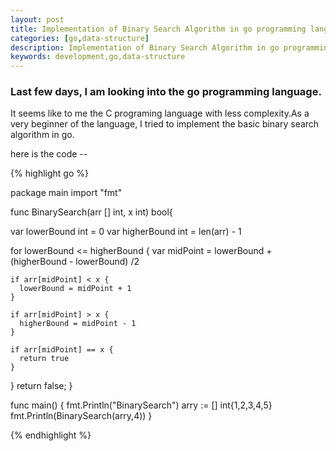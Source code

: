 ```yaml
---
layout: post
title: Implementation of Binary Search Algorithm in go programming language
categories: [go,data-structure]
description: Implementation of Binary Search Algorithm in go programming language
keywords: development,go,data-structure
---
```

### Last few days, I am looking into the go programming language.
It seems like to me the C programing language with less complexity.As a very beginner of the language, I tried to implement the basic binary search algorithm in go.

here is the code --

{% highlight go %}

package main
import "fmt"

func BinarySearch(arr [] int, x int) bool{
  
  var lowerBound int = 0
  var higherBound int = len(arr) - 1

  for lowerBound <= higherBound {
    var midPoint = lowerBound + (higherBound - lowerBound) /2
    
    if arr[midPoint] < x {
      lowerBound = midPoint + 1
    }
    
    if arr[midPoint] > x {
      higherBound = midPoint - 1
    }
    
    if arr[midPoint] == x {
      return true
    }

  }
  return false;
}

func main() {
  fmt.Println("BinarySearch")
  arry := [] int{1,2,3,4,5}
  fmt.Println(BinarySearch(arry,4))
}

{% endhighlight %}